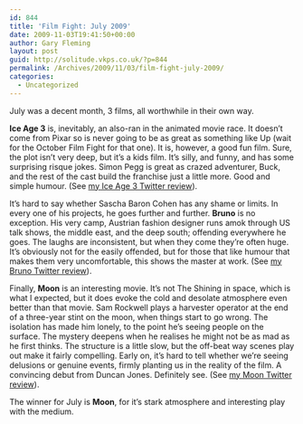 ```yaml
---
id: 844
title: 'Film Fight: July 2009'
date: 2009-11-03T19:41:50+00:00
author: Gary Fleming
layout: post
guid: http://solitude.vkps.co.uk/?p=844
permalink: /Archives/2009/11/03/film-fight-july-2009/
categories:
  - Uncategorized
---
```

July was a decent month, 3 films, all worthwhile in their own way.

**Ice Age 3** is, inevitably, an also-ran in the animated movie race. It doesn&#8217;t come from Pixar so is never going to be as great as something like Up (wait for the October Film Fight for that one). It is, however, a good fun film. Sure, the plot isn&#8217;t very deep, but it&#8217;s a kids film. It&#8217;s silly, and funny, and has some surprising risque jokes. Simon Pegg is great as crazed adventurer, Buck, and the rest of the cast build the franchise just a little more. Good and simple humour. (See [my Ice Age 3 Twitter review](http://twitter.com/garyfleming/status/2483569276)).

It&#8217;s hard to say whether Sascha Baron Cohen has any shame or limits. In every one of his projects, he goes further and further. **Bruno** is no exception. His very camp, Austrian fashion designer runs amok through US talk shows, the middle east, and the deep south; offending everywhere he goes. The laughs are inconsistent, but when they come they&#8217;re often huge. It&#8217;s obviously not for the easily offended, but for those that like humour that makes them very uncomfortable, this shows the master at work. (See [my Bruno Twitter review](http://twitter.com/garyfleming/status/2587785654)).

Finally, **Moon** is an interesting movie. It&#8217;s not The Shining in space, which is what I expected, but it does evoke the cold and desolate atmosphere even better than that movie. Sam Rockwell plays a harvester operator at the end of a three-year stint on the moon, when things start to go wrong. The isolation has made him lonely, to the point he&#8217;s seeing people on the surface. The mystery deepens when he realises he might not be as mad as he first thinks. The structure is a little slow, but the off-beat way scenes play out make it fairly compelling. Early on, it&#8217;s hard to tell whether we&#8217;re seeing delusions or genuine events, firmly planting us in the reality of the film. A convincing debut from Duncan Jones. Definitely see. (See [my Moon Twitter review](http://twitter.com/garyfleming/status/2587785654)).

The winner for July is **Moon**, for it&#8217;s stark atmosphere and interesting play with the medium.